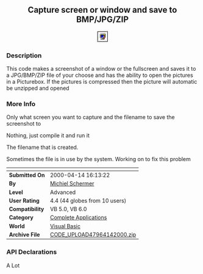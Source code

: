 ﻿<div align="center">

## Capture screen or window and save to BMP/JPG/ZIP

<img src="Screen.gif">
</div>

### Description

This code makes a screenshot of a window or the fullscreen and saves it to a JPG/BMP/ZIP file of your choose and has the ability to open the pictures in a Picturebox. If the pictures is compressed then the picture will automatic be unzipped and opened
 
### More Info
 
Only what screen you want to capture and the filename to save the screenshot to

Nothing, just compile it and run it

The filename that is created.

Sometimes the file is in use by the system. Working on to fix this problem


<span>             |<span>
---                |---
**Submitted On**   |2000-04-14 16:13:22
**By**             |[Michiel Schermer](https://github.com/Planet-Source-Code/PSCIndex/blob/master/ByAuthor/michiel-schermer.md)
**Level**          |Advanced
**User Rating**    |4.4 (44 globes from 10 users)
**Compatibility**  |VB 5\.0, VB 6\.0
**Category**       |[Complete Applications](https://github.com/Planet-Source-Code/PSCIndex/blob/master/ByCategory/complete-applications__1-27.md)
**World**          |[Visual Basic](https://github.com/Planet-Source-Code/PSCIndex/blob/master/ByWorld/visual-basic.md)
**Archive File**   |[CODE\_UPLOAD47964142000\.zip](https://github.com/Planet-Source-Code/michiel-schermer-capture-screen-or-window-and-save-to-bmp-jpg-zip__1-7270/archive/master.zip)

### API Declarations

A Lot





